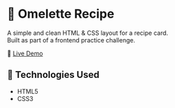 # 🍳 Omelette Recipe

A simple and clean HTML & CSS layout for a recipe card.  
Built as part of a frontend practice challenge.

🔗 [Live Demo](https://klugwer.github.io/omelette-recipe/)

## 📁 Technologies Used
- HTML5
- CSS3
